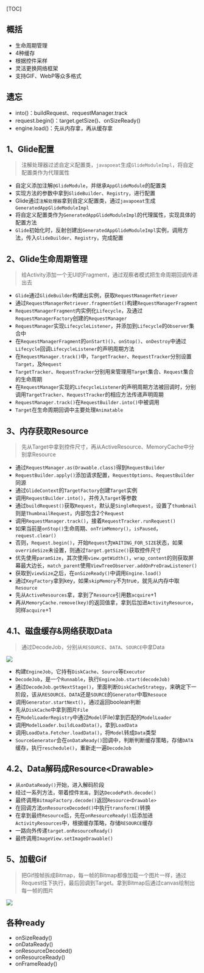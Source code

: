 [TOC]

## 概括
* 生命周期管理
* 4种缓存
* 根据控件采样
* 灵活更换网络框架
* 支持GIF、WebP等众多格式

## 遗忘
* into()：buildRequest、requestManager.track
* request.begin()：target.getSize()、onSizeReady()
* engine.load()：先从内存拿，再从缓存拿

## 1、Glide配置
> 注解处理器过滤自定义配置类，`javapoeat`生成`GlideModuleImpl`，将自定配置类作为代理属性

* 自定义添加注解`@GlideModule`，并继承`AppGlideModule`的配置类
* 实现方法的参数中拿到`GlideBuilder`、`Registry`，进行配置
* Glide通过`注解处理器`拿到自定义配置类，通过`javapoeat`生成`GeneratedAppGlideModuleImpl`
* 将自定义配置类作为`GeneratedAppGlideModuleImpl`的代理属性，实现具体的配置方法
* `Glide`初始化时，反射创建出`GeneratedAppGlideModuleImpl`实例，调用方法，传入`GlideBuilder`、`Registry`，完成配置

##  2、Glide生命周期管理
> 给Activity添加一个无UI的Fragment，通过观察者模式把生命周期回调传递出去

* `Glide`通过`GlideBuilder`构建出实例，获取`RequestManagerRetriever`
* 通过`RequestManagerRetriever.fragmentGet()`构建`RequestManagerFragment`
* `RequestManagerFragment`内实例化`Lifecycle`，及通过`RequestManagerFactory`创建的`RequestManager`
* `RequestManager`实现`LifecycleListener`，并添加到`Lifecycle`的`Observer`集合中
* 在`RequestManagerFragment`的`onStart)()`、`onStop()`、`onDestroy`中通过`Lifecycle`回调`LifecycleListener`的声明周期方法
* 在`RequestManager.track()`中，`TargetTracker`、`RequestTracker`分别设置`Target`，及`Request`
* `TargetTracker`、`RequestTracker`分别用来管理用`Target`集合、`Request`集合的生命周期
* 在`RequestManager`实现的`LifecycleListener`的声明周期方法被回调时，分别调用`TargetTracker`、`RequestTracker`的相应方法传递声明周期
* `RequestManager.track()`在`RequestBuilder.into()`中被调用
* `Target`在生命周期回调中主要处理`Animatable`

## 3、内存获取Resource
> 先从Target中拿到控件尺寸，再从ActiveResource、MemoryCache中分别拿Resource

* 通过`RequestManager.as(Drawable.class)`得到`RequestBuilder`
* `RequestBuilder.apply()`添加请求配置，`RequestOptions`、`RequestBuilder`同源
* 通过`GlideContext`的`TargetFactory`创建`Target`实例
* 调用`RequestBuilder.into()`，并传入`Target`等参数
* 通过`buildRequest()`获取`Request`，默认是`SingleRequest`，设置了`thumbnail`则是`ThumbnailRequest`，内部包含2个`Request`
* 调用`RequestManager.track()`，接着`RequestTracker.runRequest()`
* 如果当前是`onStop()`生命周期、`onTrimMemory()`，`isPaused`，`request.clear()`
* 否则，`Request.begin()`，开始`Request`为`WAITING_FOR_SIZE`状态，如果`overrideSize`未设置，则通过`Target.getSize()`获取控件尺寸
* 优先使用`paramSize`，其次使用`view.getWidth()`，`wrap_content`的则获取屏幕最大边长，`match_parent`使用`ViewTreeObserver.addOnPreDrawListener()`
* 获取到`viewSize`之后，在`onSizeReady()`中调用`Engine.load()`
* 通过`KeyFactory`拿到key，如果`skipMemory`不为true，就先从内存中取`Resource`
* 先从`ActiveResources`拿，拿到了`Resource`引用数`acquire`+1
* 再从`MemoryCache.remove(key)`的返回值拿，拿到后加进`ActivityResource`，同样`acquire`+1

## 4.1、磁盘缓存&网络获取Data
> 通过DecodeJob，分别从`RESOURCE`、`DATA`、`SOURCE`中拿Data

![](https://gitee.com/hysbtr/pic/raw/master/GlideDiskCache.png)

* 构建`EngineJob`，它持有`DiskCache`、`Source`等`Executor`
* `DecodeJob`，是一个`Runnable`，执行`EngineJob.start(decodeJob)`
* 通过`DecodeJob.getNextStage()`，里面判断`DiskCacheStrategy`，来确定下一阶段，该从`RESOURCE`、`DATA`还是`SOURCE`的`Generator`中取`Resouce`
* 调用`Generator.startNext()`，通过返回boolean判断
* 先从`DiskCache`中拿到图片`File`
* 在`ModelLoaderRegistry`中通过`Model`(File)拿到匹配的`ModelLoader`
* 调用`ModelLoader.buildLoadData()`，拿到`LoadData`
* 调用`LoadData.Fetcher.loadData()`，将`Model`转成`Data`类型
* `SourceGenerator`会在`onDataReady()`回调中，判断判断缓存策略，存储`DATA`缓存，执行`reschedule()`，重新走一遍`DecodeJob`

## 4.2、Data解码成Resource\<Drawable>
* 从`onDataReady()`开始，进入解码阶段
* 经过一系列方法，带着控件`宽高`，到达`DecodePath.decode()`
* 最终调用`BitmapFactory.decode()`返回`Resource<Drawable>`
* 在回调方法`onResourceDecoded()`中执行`transform()`转换
* 在拿到最终`Resource`后，先在`onResourceReady()`后添加进`ActivityResources`中，根据缓存策略，存储`RESOURCE`缓存
* 一路向外传递`target.onResourceReady()`
* 最终调用`ImageView.setImageDrawable()`

## 5、加载Gif

> 把Gif按帧拆成Bitmap，每一帧的Bitmap都像加载一个图片一样，通过Request往下执行，最后回调到Target。拿到Bitmap后通过canvas绘制出每一帧的图片

![](https://gitee.com/hysbtr/pic/raw/master/Glide加载Gif.png)

## 各种ready
* onSizeReady()
* onDataReady()
* onResourceDecoded()
* onResourceReady()
* onFrameReady()